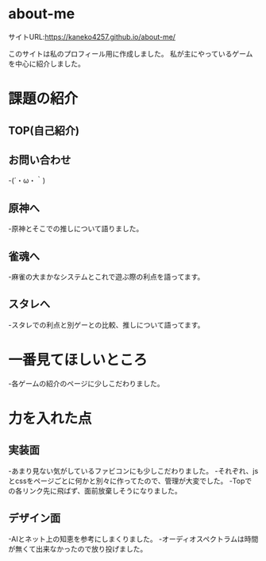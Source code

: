 # about-me

サイトURL:https://kaneko4257.github.io/about-me/

このサイトは私のプロフィール用に作成しました。
私が主にやっているゲームを中心に紹介しました。

# 課題の紹介

## TOP(自己紹介)


## お問い合わせ
-(´・ω・｀)

## 原神へ
-原神とそこでの推しについて語りました。

## 雀魂へ
-麻雀の大まかなシステムとこれで遊ぶ際の利点を語ってます。

## スタレへ
-スタレでの利点と別ゲーとの比較、推しについて語ってます。


# 一番見てほしいところ
-各ゲームの紹介のページに少しこだわりました。


# 力を入れた点

## 実装面
-あまり見ない気がしているファビコンにも少しこだわりました。
-それぞれ、jsとcssをページごとに何かと別々に作ってたので、管理が大変でした。
-Topでの各リンク先に飛ばず、面前放棄しそうになりました。


## デザイン面
-AIとネット上の知恵を参考にしまくりました。
-オーディオスペクトラムは時間が無くて出来なかったので放り投げました。


